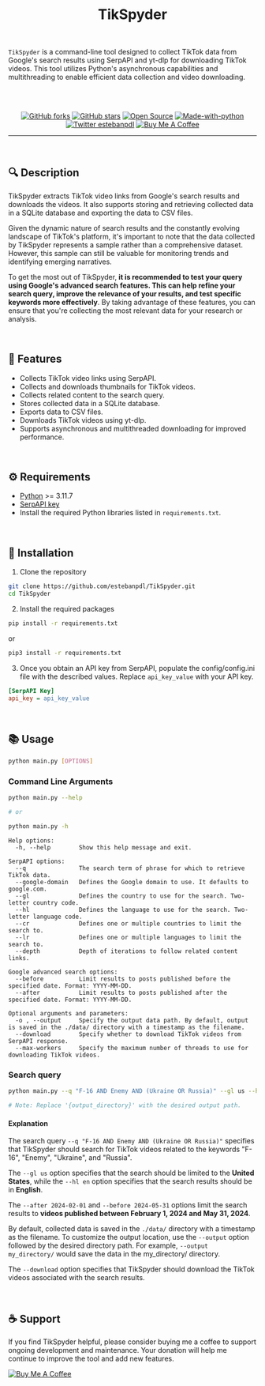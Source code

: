 <div align="center">

# **TikSpyder**

</div>

<br />

`TikSpyder` is a command-line tool designed to collect TikTok data from Google's search results using SerpAPI and yt-dlp for downloading TikTok videos. This tool utilizes Python's asynchronous capabilities and multithreading to enable efficient data collection and video downloading.

<br />
<br />

<div align="center">

[![GitHub forks](https://img.shields.io/github/forks/estebanpdl/tik-spyder.svg?style=social&label=Fork&maxAge=2592000)](https://GitHub.com/estebanpdl/tik-spyder/network/)
[![GitHub stars](https://img.shields.io/github/stars/estebanpdl/tik-spyder?style=social)](https://github.com/estebanpdl/tik-spyder/stargazers)
[![Open Source](https://badges.frapsoft.com/os/v1/open-source.svg?v=103)](https://x.com/estebanpdl)
[![Made-with-python](https://img.shields.io/badge/Made%20with-Python-1f425f.svg)](https://www.python.org/)
[![Twitter estebanpdl](https://badgen.net/badge/icon/twitter?icon=twitter&label)](https://x.com/estebanpdl)
[![Buy Me A Coffee](https://img.shields.io/badge/buy%20me%20a%20coffee-donate-yellow.svg)](https://buymeacoffee.com/estebanpdl)

</div>

<hr />
<br />

## 🔍 **Description**

TikSpyder extracts TikTok video links from Google's search results and downloads the videos. It also supports storing and retrieving collected data in a SQLite database and exporting the data to CSV files.

Given the dynamic nature of search results and the constantly evolving landscape of TikTok's platform, it's important to note that the data collected by TikSpyder represents a sample rather than a comprehensive dataset. However, this sample can still be valuable for monitoring trends and identifying emerging narratives.

To get the most out of TikSpyder, **it is recommended to test your query using Google's advanced search features. This can help refine your search query, improve the relevance of your results, and test specific keywords more effectively**. By taking advantage of these features, you can ensure that you're collecting the most relevant data for your research or analysis.

<br />

## 🚀 **Features**

- Collects TikTok video links using SerpAPI.
- Collects and downloads thumbnails for TikTok videos.
- Collects related content to the search query.
- Stores collected data in a SQLite database.
- Exports data to CSV files.
- Downloads TikTok videos using yt-dlp.
- Supports asynchronous and multithreaded downloading for improved performance.

<br />

## ⚙️ **Requirements**

- [Python](https://www.python.org/) >= 3.11.7
- [SerpAPI key](https://serpapi.com/)
- Install the required Python libraries listed in `requirements.txt`.

<br />

## 🔧 **Installation**

1. Clone the repository

```sh
git clone https://github.com/estebanpdl/TikSpyder.git
cd TikSpyder
```

2. Install the required packages

```sh
pip install -r requirements.txt
```

or

```sh
pip3 install -r requirements.txt
```

3. Once you obtain an API key from SerpAPI, populate the config/config.ini file with the described values. Replace `api_key_value` with your API key.

```ini
[SerpAPI Key]
api_key = api_key_value
```

<br />

## 📚 **Usage**

```sh
python main.py [OPTIONS]
```

### **Command Line Arguments**

```sh
python main.py --help

# or

python main.py -h
```

```
Help options:
  -h, --help        Show this help message and exit.

SerpAPI options:
  --q               The search term of phrase for which to retrieve TikTok data.
  --google-domain   Defines the Google domain to use. It defaults to google.com.
  --gl              Defines the country to use for the search. Two-letter country code.
  --hl              Defines the language to use for the search. Two-letter language code.
  --cr              Defines one or multiple countries to limit the search to.
  --lr              Defines one or multiple languages to limit the search to.
  --depth           Depth of iterations to follow related content links.

Google advanced search options:
  --before          Limit results to posts published before the specified date. Format: YYYY-MM-DD.
  --after           Limit results to posts published after the specified date. Format: YYYY-MM-DD.

Optional arguments and parameters:
  -o , --output     Specify the output data path. By default, output is saved in the ./data/ directory with a timestamp as the filename.
  --download        Specify whether to download TikTok videos from SerpAPI response.
  --max-workers     Specify the maximum number of threads to use for downloading TikTok videos.

```

### **Search query**

```sh
python main.py --q "F-16 AND Enemy AND (Ukraine OR Russia)" --gl us --hl en --after 2024-02-01 --before 2024-05-31 --output {output_directory}/ --download

# Note: Replace '{output_directory}' with the desired output path.
```

#### Explanation

The search query `--q "F-16 AND Enemy AND (Ukraine OR Russia)"` specifies that TikSpyder should search for TikTok videos related to the keywords "F-16", "Enemy", "Ukraine", and "Russia".

The `--gl us` option specifies that the search should be limited to the **United States**, while the `--hl en` option specifies that the search results should be in **English**.

The `--after 2024-02-01` and `--before 2024-05-31` options limit the search results to **videos published between February 1, 2024 and May 31, 2024**.

By default, collected data is saved in the `./data/` directory with a timestamp as the filename. To customize the output location, use the `--output` option followed by the desired directory path. For example, `--output my_directory/` would save the data in the my_directory/ directory.

The `--download` option specifies that TikSpyder should download the TikTok videos associated with the search results.

<br />

## ☕ Support

If you find TikSpyder helpful, please consider buying me a coffee to support ongoing development and maintenance. Your donation will help me continue to improve the tool and add new features.

[![Buy Me A Coffee](https://img.shields.io/badge/buy%20me%20a%20coffee-donate-yellow.svg?style=for-the-badge&logo=buy-me-a-coffee&logoColor=white)](https://buymeacoffee.com/estebanpdl)

<br />
